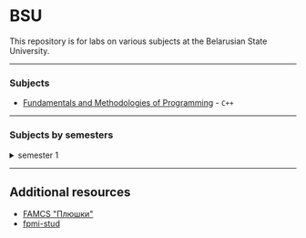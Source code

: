 # BSU
This repository is for labs on various subjects at the Belarusian State University.

---

### Subjects
- [Fundamentals and Methodologies of Programming](https://github.com/KozlovaNastya/BSU/tree/main/fundamentals_and_methodologies_of_programming) - `C++`

---

### Subjects by semesters
<details>
<summary>semester 1</summary>
  
- [Fundamentals and Methodologies of Programming](https://github.com/KozlovaNastya/BSU/tree/main/fundamentals_and_methodologies_of_programming)
</details>

---

## Additional resources
- [FAMCS "Плюшки"](https://drive.google.com/drive/folders/1E-C97FkYpyokqisJagy1oZDOAcn1ly9g)
- [fpmi-stud](https://drive.google.com/drive/folders/1fHpN0onSWIi1IBraPW2ExMSHVeRX997I)
